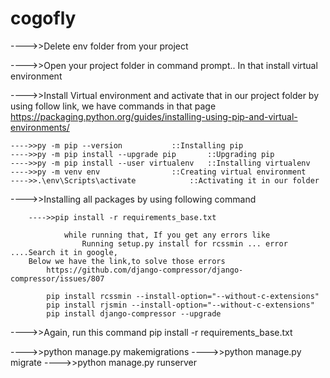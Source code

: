 # cogofly

---->>Delete env folder from your project

---->>Open your project folder in command prompt.. In that install virtual environment

---->>Install Virtual environment and activate that in our project folder by using follow link, we have commands in that page
		https://packaging.python.org/guides/installing-using-pip-and-virtual-environments/

	---->>py -m pip --version			::Installing pip
	---->>py -m pip install --upgrade pip	   	::Upgrading pip
	---->>py -m pip install --user virtualenv	::Installing virtualenv
	---->>py -m venv env				::Creating virtual environment
	---->>.\env\Scripts\activate			::Activating it in our folder

---->>Installing all packages by using following command

		---->>pip install -r requirements_base.txt
		
				while running that, If you get any errors like
					Running setup.py install for rcssmin ... error   ....Search it in google,
		Below we have the link,to solve those errors		
			https://github.com/django-compressor/django-compressor/issues/807

			pip install rcssmin --install-option="--without-c-extensions"
			pip install rjsmin --install-option="--without-c-extensions"
			pip install django-compressor --upgrade

---->>Again, run this command
		pip install -r requirements_base.txt

---->>python manage.py makemigrations
---->>python manage.py migrate
---->>python manage.py runserver

